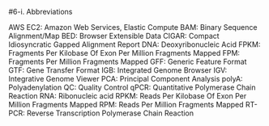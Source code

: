 #6-i. Abbreviations

AWS EC2: Amazon Web Services, Elastic Compute
BAM: Binary Sequence Alignment/Map
BED: Browser Extensible Data
CIGAR: Compact Idiosyncratic Gapped Alignment Report
DNA: Deoxyribonucleic Acid
FPKM: Fragments Per Kilobase Of Exon Per Million Fragments Mapped
FPM: Fragments Per Million Fragments Mapped
GFF: Generic Feature Format
GTF: Gene Transfer Format
IGB: Integrated Genome Browser
IGV: Integrative Genome Viewer
PCA: Principal Component Analysis
polyA: Polyadenylation
QC: Quality Control
qPCR: Quantitative Polymerase Chain Reaction
RNA: Ribonucleic acid
RPKM: Reads Per Kilobase Of Exon Per Million Fragments Mapped
RPM: Reads Per Million Fragments Mapped
RT-PCR: Reverse Transcription Polymerase Chain Reaction
